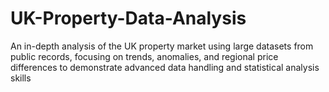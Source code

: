 # UK-Property-Data-Analysis
An in-depth analysis of the UK property market using large datasets from public records, focusing on trends, anomalies, and regional price differences to demonstrate advanced data handling and statistical analysis skills
